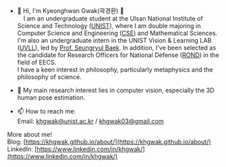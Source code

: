 - 👋 Hi, I'm Kyeonghwan Gwak(곽경환) 🤗       
&emsp;I am an undergraduate student at the Ulsan National Institute of Science and Technology ([UNIST](https://www.unist.ac.kr/)), where I am double majoring in Computer Science and Engineering ([CSE](https://cse.unist.ac.kr/eng/)) and Mathematical Sciences. I'm also an undergraduate intern in the UNIST Vision & Learning LAB ([UVLL](https://vision.unist.ac.kr/)), led by [Prof. Seungryul Baek](https://sites.google.com/site/bsrvision00/). In addition, I've been selected as the candidate for Research Officers for National Defense ([ROND](https://rond.or.kr/)) in the field of EECS.  
I have a keen interest in philosophy, particularly metaphysics and the philosophy of science.  

- 👀 My main research interest lies in computer vision, especially the 3D human pose estimation.  
  
- 📫 How to reach me:       
Email: <khgwak@unist.ac.kr> / <khgwak03@gmail.com>  

More about me!  
Blog: [https://khgwak.github.io/about/](https://khgwak.github.io/about/)  
LinkedIn: [https://www.linkedin.com/in/khgwak/](https://www.linkedin.com/in/khgwak/)



<!---
khgwak/khgwak is a ✨ special ✨ repository because its `README.md` (this file) appears on your GitHub profile.
You can click the Preview link to take a look at your changes.
--->
